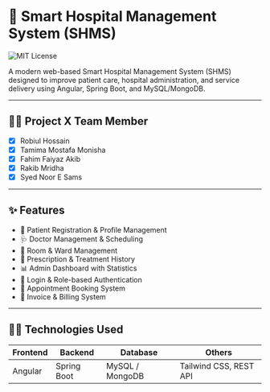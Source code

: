 # 🏥 Smart Hospital Management System (SHMS)

![MIT License](https://img.shields.io/badge/license-MIT-green)

A modern web-based Smart Hospital Management System (SHMS) designed to improve patient care, hospital administration, and service delivery using Angular, Spring Boot, and MySQL/MongoDB.

---

## 👨‍⚕️ Project X Team Member

- [x] Robiul Hossain
- [x] Tamima Mostafa Monisha
- [x] Fahim Faiyaz Akib
- [x] Rakib Mridha
- [x] Syed Noor E Sams

---

## ✨ Features

- 🧾 Patient Registration & Profile Management
- 🩺 Doctor Management & Scheduling
- 🏥 Room & Ward Management
- 💊 Prescription & Treatment History
- 📊 Admin Dashboard with Statistics
- 🔐 Login & Role-based Authentication
- 📅 Appointment Booking System
- 🧾 Invoice & Billing System

---

## 🧑‍💻 Technologies Used

| Frontend | Backend | Database | Others |
|----------|---------|----------|--------|
| Angular  | Spring Boot | MySQL / MongoDB | Tailwind CSS, REST API |
